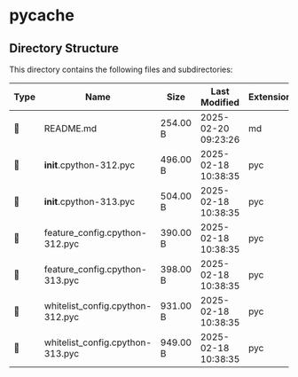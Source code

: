 # __pycache__

## Directory Structure

This directory contains the following files and subdirectories:

| Type | Name | Size | Last Modified | Extension |
|------|------|------|---------------|-----------|
| 📄 | README.md | 254.00 B | 2025-02-20 09:23:26 | md |
| 📄 | __init__.cpython-312.pyc | 496.00 B | 2025-02-18 10:38:35 | pyc |
| 📄 | __init__.cpython-313.pyc | 504.00 B | 2025-02-18 10:38:35 | pyc |
| 📄 | feature_config.cpython-312.pyc | 390.00 B | 2025-02-18 10:38:35 | pyc |
| 📄 | feature_config.cpython-313.pyc | 398.00 B | 2025-02-18 10:38:35 | pyc |
| 📄 | whitelist_config.cpython-312.pyc | 931.00 B | 2025-02-18 10:38:35 | pyc |
| 📄 | whitelist_config.cpython-313.pyc | 949.00 B | 2025-02-18 10:38:35 | pyc |